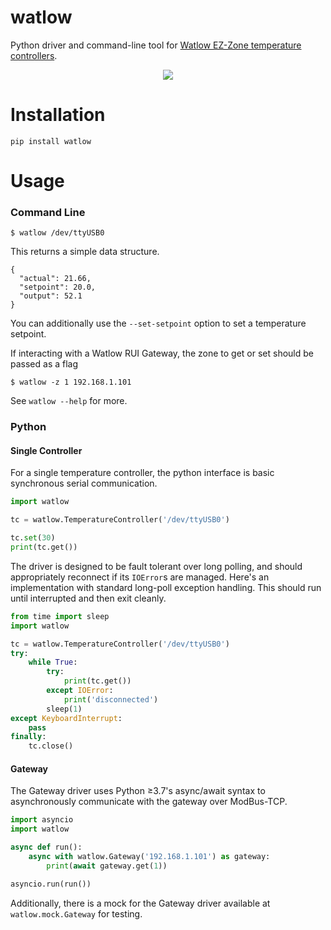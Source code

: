 # watlow
Python driver and command-line tool for [Watlow EZ-Zone temperature controllers](https://www.watlow.com/en/products/controllers/temperature-and-process-controllers/ez-zone-pm-controller).

<p align="center">
  <img src="https://www.watlow.com/-/media/images/products/new--controllers/integrated-multi-function/tp_pm_480.ashx" />
</p>

Installation
============

```
pip install watlow
```

Usage
=====

### Command Line

```
$ watlow /dev/ttyUSB0
```

This returns a simple data structure.

```
{
  "actual": 21.66,
  "setpoint": 20.0,
  "output": 52.1
}
```

You can additionally use the `--set-setpoint` option to set a temperature setpoint.

If interacting with a Watlow RUI Gateway, the zone to get or set should be passed as a flag
```
$ watlow -z 1 192.168.1.101
```

See `watlow --help` for more.

### Python

#### Single Controller

For a single temperature controller, the python interface is basic synchronous serial communication.

```python
import watlow

tc = watlow.TemperatureController('/dev/ttyUSB0')

tc.set(30)
print(tc.get())
```

The driver is designed to be fault tolerant over long polling, and should
appropriately reconnect if its `IOError`s are managed. Here's an implementation
with standard long-poll exception handling. This should run until interrupted and
then exit cleanly.

```python
from time import sleep
import watlow

tc = watlow.TemperatureController('/dev/ttyUSB0')
try:
    while True:
        try:
            print(tc.get())
        except IOError:
            print('disconnected')
        sleep(1)
except KeyboardInterrupt:
    pass
finally:
    tc.close()
```

#### Gateway

The Gateway driver uses Python ≥3.7's async/await syntax to asynchronously communicate with
the gateway over ModBus-TCP.

```python
import asyncio
import watlow

async def run():
    async with watlow.Gateway('192.168.1.101') as gateway:
        print(await gateway.get(1))

asyncio.run(run())
```

Additionally, there is a mock for the Gateway driver available at `watlow.mock.Gateway` for testing.
